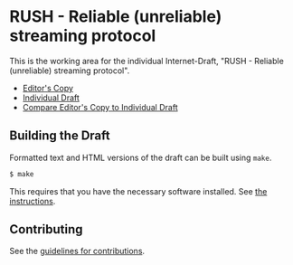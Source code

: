 # RUSH - Reliable (unreliable) streaming protocol

This is the working area for the individual Internet-Draft, "RUSH - Reliable (unreliable) streaming protocol".

* [Editor's Copy](https://afrind.github.io/draft-rush/#go.draft-kpugin-rush.html)
* [Individual Draft](https://datatracker.ietf.org/doc/html/draft-kpugin-rush)
* [Compare Editor's Copy to Individual Draft](https://afrind.github.io/draft-rush/#go.draft-kpugin-rush.diff)

## Building the Draft

Formatted text and HTML versions of the draft can be built using `make`.

```sh
$ make
```

This requires that you have the necessary software installed.  See
[the instructions](https://github.com/martinthomson/i-d-template/blob/master/doc/SETUP.md).


## Contributing

See the
[guidelines for contributions](https://github.com/afrind/draft-rush/blob/main/CONTRIBUTING.md).
